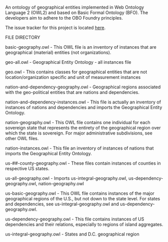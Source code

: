 An ontology of geographical entities implemented in Web Ontology Language 2 (OWL2) and based on Basic Formal Ontology (BFO). The developers aim to adhere to the OBO Foundry principles.

The issue tracker for this project is located [here](https://ontology.atlassian.net/browse/GEO).


FILE DIRECTORY

basic-geography.owl - This OWL file is an inventory of instances that are geographical (material) entities (not organizations). 

geo-all.owl - Geographical Entity Ontology - all instances file 

geo.owl - This contains classes for geographical entities that are not location/organization specific and unit of measurement instances 

nation-and-dependency-geography.owl - Geographical regions associated with the geo-political entities that are nations and dependencies.

nation-and-dependency-instances.owl - This file is actually an inventory of instances of nations and dependencies and imports the Geographical Entity Ontology. 

nation-geography.owl - This OWL file contains one individual for each sovereign state that represents the entirety of the geographical region over which the state is sovereign. For major administrative subdivisions, see other OWL files. 

nation-instances.owl - This file an inventory of instances of nations that imports the Geographical Entity Ontology. 

us-##-county-geography.owl - These files contain instances of counties in respective US states. 

us-all-geography.owl - Imports us-integral-geography.owl, us-dependency-geography.owl, nation-geography.owl

us-basic-geography.owl - This OWL file contains instances of the major geographical regions of the U.S., but not down to the state level. For states and dependencies, see us-integral-geography.owl and us-dependency-geography.owl. 

us-dependency-geography.owl - This file contains instances of US dependencies and their relations, especially to regions of island aggregates. 

us-integral-geography.owl - States and D.C. geographical region

